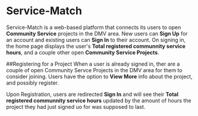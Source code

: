 # Service-Match
Service-Match is a web-based platform that connects its users to open **Community Service** projects in the DMV area.
New users can **Sign Up** for an account and existing users can **Sign In** to their account.
On signing in, the home page displays the user's **Total registered communnity service hours**, and a couple other open **Community Service Projects**.

##Registering for a Project
When a user is already signed in, ther are a couple of open Community Servce Projects in the DMV area for them to consider joining. Users have the option to **View More** info about the project, and possibly register.

Upon Registration, users are redirected **Sign In** and will see their **Total registered communnity service hours** updated by the amount of hours the project they had just signed uo for was supposed to last.
